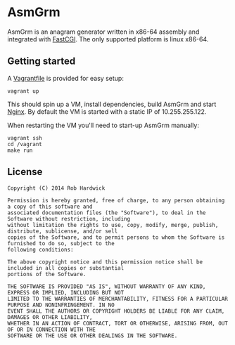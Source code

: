 # AsmGrm

AsmGrm is an anagram generator written in x86-64 assembly and integrated with [FastCGI][1]. The only supported platform is linux x86-64.

## Getting started

A [Vagrantfile][2] is provided for easy setup:

    vagrant up

This should spin up a VM, install dependencies, build AsmGrm and start [Nginx][3]. By default the VM is started with a static IP of 10.255.255.122.

When restarting the VM you'll need to start-up AsmGrm manually:

    vagrant ssh
    cd /vagrant
    make run

## License

    Copyright (C) 2014 Rob Hardwick

    Permission is hereby granted, free of charge, to any person obtaining a copy of this software and
    associated documentation files (the "Software"), to deal in the Software without restriction, including
    without limitation the rights to use, copy, modify, merge, publish, distribute, sublicense, and/or sell
    copies of the Software, and to permit persons to whom the Software is furnished to do so, subject to the
    following conditions:

    The above copyright notice and this permission notice shall be included in all copies or substantial
    portions of the Software.

    THE SOFTWARE IS PROVIDED "AS IS", WITHOUT WARRANTY OF ANY KIND, EXPRESS OR IMPLIED, INCLUDING BUT NOT
    LIMITED TO THE WARRANTIES OF MERCHANTABILITY, FITNESS FOR A PARTICULAR PURPOSE AND NONINFRINGEMENT. IN NO
    EVENT SHALL THE AUTHORS OR COPYRIGHT HOLDERS BE LIABLE FOR ANY CLAIM, DAMAGES OR OTHER LIABILITY,
    WHETHER IN AN ACTION OF CONTRACT, TORT OR OTHERWISE, ARISING FROM, OUT OF OR IN CONNECTION WITH THE
    SOFTWARE OR THE USE OR OTHER DEALINGS IN THE SOFTWARE.

[1]: http://www.fastcgi.com
[2]: http://www.vagrantup.com
[3]: http://nginx.org
